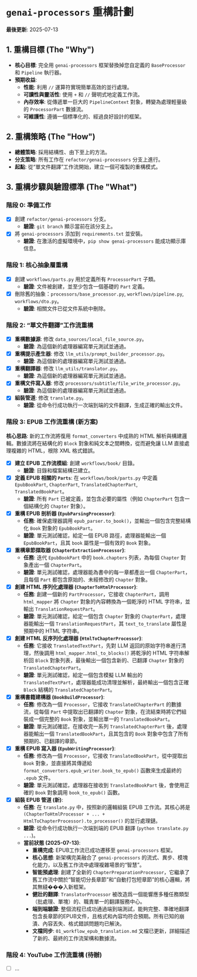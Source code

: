 # `genai-processors` 重構計劃

**最後更新**: 2025-07-13

## 1. 重構目標 (The "Why")

*   **核心目標**: 完全用 `genai-processors` 框架替換掉您自定義的 `BaseProcessor` 和 `Pipeline` 執行器。
*   **預期收益**: 
    *   **性能**: 利用 `//` 運算符實現簡單高效的並行處理。
    *   **可讀性與靈活性**: 使用 `+` 和 `//` 聲明式地定義工作流。
    *   **內存效率**: 從傳遞單一巨大的 `PipelineContext` 對象，轉變為處理輕量級的 `ProcessorPart` 數據流。
    *   **可維護性**: 遵循一個標準化的、經過良好設計的框架。

## 2. 重構策略 (The "How")

*   **總體策略**: 採用結構性、由下至上的方法。
*   **分支策略**: 所有工作在 `refactor/genai-processors` 分支上進行。
*   **起點**: 從“單文件翻譯”工作流開始，建立一個可複製的重構模式。

## 3. 重構步驟與驗證標準 (The "What")

### 階段 0: 準備工作

*   [x] 創建 `refactor/genai-processors` 分支。
    *   **驗證**: `git branch` 顯示當前在該分支上。
*   [x] 將 `genai-processors` 添加到 `requirements.txt` 並安裝。
    *   **驗證**: 在激活的虛擬環境中，`pip show genai-processors` 能成功顯示庫信息。

### 階段 1: 核心抽象層重構

*   [x] 創建 `workflows/parts.py` 用於定義所有 `ProcessorPart` 子類。
    *   **驗證**: 文件被創建，並至少包含一個基礎的 `Part` 定義。
*   [x] 刪除舊的抽象：`processors/base_processor.py`, `workflows/pipeline.py`, `workflows/dto.py`。
    *   **驗證**: 相關文件已從文件系統中刪除。

### 階段 2: “單文件翻譯”工作流重構

*   [x] **重構數據源**: 修改 `data_sources/local_file_source.py`。
    *   **驗證**: 為這個新的處理器編寫單元測試並通過。
*   [x] **重構提示產生器**: 修改 `llm_utils/prompt_builder_processor.py`。
    *   **驗證**: 為這個新的處理器編寫單元測試並通過。
*   [x] **重構翻譯器**: 修改 `llm_utils/translator.py`。
    *   **驗證**: 為這個新的處理器編寫單元測試並通過。
*   [x] **重構文件寫入器**: 修改 `processors/subtitle/file_write_processor.py`。
    *   **驗證**: 為這個新的處理器編寫單元測試並通過。
*   [x] **組裝管道**: 修改 `translate.py`。
    *   **驗證**: 從命令行成功執行一次端到端的文件翻譯，生成正確的輸出文件。

### 階段 3: EPUB 工作流重構 (新方案)

**核心思路**: 新的工作流將復用 `format_converters` 中成熟的 HTML 解析與構建邏輯。數據流將在結構化的 `Block` 對象和純文本之間轉換，從而避免讓 LLM 直接處理複雜的 HTML，根除 XML 格式錯誤。

*   [x] **建立 EPUB 工作流模組**: 創建 `workflows/book/` 目錄。
    *   **驗證**: 目錄和檔案結構已建立。
*   [x] **定義 EPUB 相關的 `Parts`**: 在 `workflows/book/parts.py` 中定義 `EpubBookPart`, `ChapterPart`, `TranslatedChapterPart`, `TranslatedBookPart`。
    *   **驗證**: 所有 `Part` 已被定義，並包含必要的屬性（例如 `ChapterPart` 包含一個結構化的 `Chapter` 對象）。
*   [x] **重構 EPUB 剖析器 (`EpubParsingProcessor`)**:
    *   **任務**: 確保處理器調用 `epub_parser.to_book()`，並輸出一個包含完整結構化 `Book` 對象的 `EpubBookPart`。
    *   **驗證**: 單元測試確認，給定一個 EPUB 路徑，處理器能輸出一個 `EpubBookPart`，且其 `book` 屬性是一個有效的 `Book` 對象。
*   [x] **重構章節擷取器 (`ChapterExtractionProcessor`)**:
    *   **任務**: 迭代 `EpubBookPart` 中的 `book.chapters` 列表，為每個 `Chapter` 對象產出一個 `ChapterPart`。
    *   **驗證**: 單元測試確認，處理器能為書中的每一章都產出一個 `ChapterPart`，且每個 `Part` 都包含原始的、未經修改的 `Chapter` 對象。
*   [x] **創建 HTML 序列化處理器 (`ChapterToHtmlProcessor`)**:
    *   **任務**: 創建一個新的 `PartProcessor`，它接收 `ChapterPart`，調用 `html_mapper` 將 `Chapter` 對象的內容轉換為一個乾淨的 HTML 字符串，並輸出 `TranslationRequestPart`。
    *   **驗證**: 單元測試確認，給定一個包含 `Chapter` 對象的 `ChapterPart`，處理器能輸出一個 `TranslationRequestPart`，其 `text_to_translate` 屬性是預期中的 HTML 字符串。
*   [x] **創建 HTML 反序列化處理器 (`HtmlToChapterProcessor`)**:
    *   **任務**: 它接收 `TranslatedTextPart`，先對 LLM 返回的原始字符串進行清理，然後調用 `html_mapper.html_to_blocks()` 將乾淨的 HTML 字符串解析回 `Block` 對象列表，最後輸出一個包含新的、已翻譯 `Chapter` 對象的 `TranslatedChapterPart`。
    *   **驗證**: 單元測試確認，給定一個包含模擬 LLM 輸出的 `TranslatedTextPart`，處理器能成功清理並解析，最終輸出一個包含正確 `Block` 結構的 `TranslatedChapterPart`。
*   [x] **重構書籍建構器 (`BookBuildProcessor`)**:
    *   **任務**: 修改為一個 `Processor`，它接收 `TranslatedChapterPart` 的數據流，從每個 `Part` 中提取出已翻譯的 `Chapter` 對象，在流結束時將它們組裝成一個完整的 `Book` 對象，並輸出單一的 `TranslatedBookPart`。
    *   **驗證**: 單元測試確認，在接收完一系列 `TranslatedChapterPart` 後，處理器能輸出一個 `TranslatedBookPart`，且其包含的 `Book` 對象中包含了所有預期的、已翻譯的章節。
*   [x] **重構 EPUB 寫入器 (`EpubWritingProcessor`)**:
    *   **任務**: 修改為一個 `Processor`，它接收 `TranslatedBookPart`，從中提取出 `Book` 對象，並直接將其傳遞給 `format_converters.epub_writer.book_to_epub()` 函數來生成最終的 `.epub` 文件。
    *   **驗證**: 單元測試確認，處理器在接收到 `TranslatedBookPart` 後，會使用正確的 `Book` 對象調用 `book_to_epub()` 函數。
*   [x] **組裝 EPUB 管道 (新)**:
    *   **任務**: 在 `translate.py` 中，按照新的邏輯組裝 EPUB 工作流。其核心將是 `(ChapterToHtmlProcessor + ... + HtmlToChapterProcessor).to_processor()` 的並行處理鏈。
    *   **驗證**: 從命令行成功執行一次端到端的 EPUB 翻譯 (`python translate.py ...`)。
    *   **當前狀態 (2025-07-13)**: 
        *   **重構完成**: EPUB工作流已成功遷移至 `genai-processors` 框架。
        *   **核心思想**: 新架構完美融合了 `genai-processors` 的流式、異步、模塊化能力，以及舊工作流中處理複雜場景的“智慧”。
        *   **智能預處理**: 創建了全新的 `ChapterPreparationProcessor`，它繼承了舊工作流中關於“智能切分長章節”和“自動打包短章節”的核心邏輯，將其無縫���入新框架。
        *   **健壯的翻譯**: `TranslatorProcessor` 被改造爲一個能響應多種任務類型（批處理、單塊）的、職責單一的翻譯服務中心。
        *   **端到端驗證**: 整個流程已成功通過端到端測試，能夠完整、準確地翻譯包含長章節的EPUB文件，且格式和內容均符合預期。所有已知的崩潰、內容丟失、格式錯誤問題均已解決。
        *   **文檔同步**: `01_workflow_epub_translation.md` 文檔已更新，詳細描述了新的、最終的工作流架構和數據流。

### 階段 4: YouTube 工作流重構 (待辦)

*   [ ] ...
